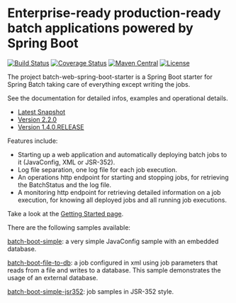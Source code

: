 Enterprise-ready production-ready batch applications powered by Spring Boot
=============================
[![Build Status](https://github.com/codecentric/spring-boot-starter-batch-web/actions/workflows/build-main.yml/badge.svg)](https://github.com/codecentric/spring-boot-starter-batch-web/actions/workflows/build-main.yml)
[![Coverage Status](https://codecov.io/gh/codecentric/spring-boot-starter-batch-web/branch/master/graph/badge.svg?token=F02AqwYUBa)](https://codecov.io/gh/codecentric/spring-boot-starter-batch-web)
[![Maven Central](https://maven-badges.herokuapp.com/maven-central/de.codecentric/batch-web-spring-boot-starter/badge.svg)](https://maven-badges.herokuapp.com/maven-central/de.codecentric/spring-boot-starter-batch-web/)
[![License](http://img.shields.io/:license-apache-blue.svg)](http://www.apache.org/licenses/LICENSE-2.0.html)

The project batch-web-spring-boot-starter is a Spring Boot starter for Spring Batch taking care of everything except writing the jobs.

See the documentation for detailed infos, examples and operational details.
* [Latest Snapshot](http://codecentric.github.io/spring-boot-starter-batch-web/2.3.0.SNAPSHOT/)
* [Version 2.2.0](http://codecentric.github.io/spring-boot-starter-batch-web/2.2.0/)
* [Version 1.4.0.RELEASE](http://codecentric.github.io/spring-boot-starter-batch-web/1.4.0.RELEASE/)

Features include:

* Starting up a web application and automatically deploying batch jobs to it (JavaConfig, XML or JSR-352).
* Log file separation, one log file for each job execution.
* An operations http endpoint for starting and stopping jobs, for retrieving the BatchStatus and the log file.
* A monitoring http endpoint for retrieving detailed information on a job execution, for knowing all deployed jobs and all running job executions.

Take a look at the [Getting Started page](http://codecentric.github.io/spring-boot-starter-batch-web/current/#_getting_started).

There are the following samples available:

[batch-boot-simple](/batch-web-spring-boot-samples/batch-boot-simple): a very simple JavaConfig sample with an embedded database.

[batch-boot-file-to-db](/batch-web-spring-boot-samples/batch-boot-file-to-db): a job configured in xml using job parameters that reads from a file and writes to a database. This sample demonstrates the usage of an external database.

[batch-boot-simple-jsr352](/batch-web-spring-boot-samples/batch-boot-simple-jsr352): job samples in JSR-352 style.
